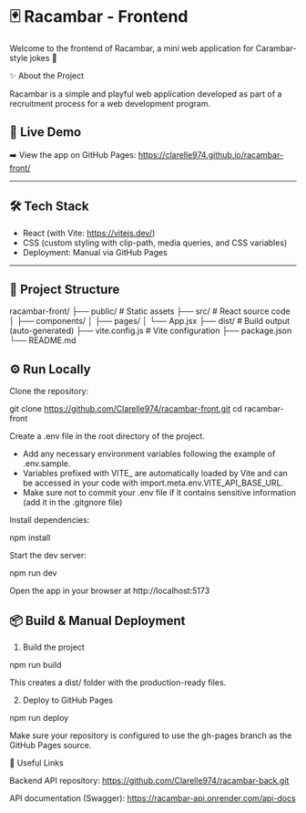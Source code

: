 # 🃏 Racambar - Frontend

Welcome to the frontend of Racambar, a mini web application for Carambar-style jokes 🍬

✨ About the Project

Racambar is a simple and playful web application developed as part of a recruitment process for a web development program.


## 🚀 Live Demo

➡️ View the app on GitHub Pages: https://clarelle974.github.io/racambar-front/

---

## 🛠️ Tech Stack

- React (with Vite: https://vitejs.dev/)
- CSS (custom styling with clip-path, media queries, and CSS variables)
- Deployment: Manual via GitHub Pages

---

## 📁 Project Structure

racambar-front/
├── public/              # Static assets
├── src/                 # React source code
│   ├── components/
│   ├── pages/
│   └── App.jsx
├── dist/                # Build output (auto-generated)
├── vite.config.js       # Vite configuration
├── package.json
└── README.md

## ⚙️ Run Locally

Clone the repository:

git clone https://github.com/Clarelle974/racambar-front.git
cd racambar-front

Create a .env file in the root directory of the project.

- Add any necessary environment variables following the example of .env.sample.
- Variables prefixed with VITE_ are automatically loaded by Vite and can be accessed in your code with import.meta.env.VITE_API_BASE_URL.
- Make sure not to commit your .env file if it contains sensitive information (add it in the .gitgnore file)

Install dependencies:

npm install

Start the dev server:

npm run dev

Open the app in your browser at http://localhost:5173

## 📦 Build & Manual Deployment

1. Build the project

npm run build

This creates a dist/ folder with the production-ready files.

2. Deploy to GitHub Pages

npm run deploy

Make sure your repository is configured to use the gh-pages branch as the GitHub Pages source.

🔗 Useful Links

Backend API repository: https://github.com/Clarelle974/racambar-back.git

API documentation (Swagger): https://racambar-api.onrender.com/api-docs



